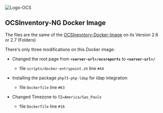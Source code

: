 ![Logo-OCS](http://cdn.ocsinventory-ng.org/common/banners/banner300px.png)

## OCSInventory-NG Docker Image

The files are the same of the [OCSInevntory-Docker-Image](https://github.com/OCSInventory-NG/OCSInventory-Docker-Image) on its Version 2.6 or 2.7 (Folders)

There's only three modifications on this Docker image:

* Changed the root page from **```<server-url>/ocsreports```** to **```<server-url>/```**
  * file ```scripts/docker-entrypoint.sh``` line ```#44```
  
* Installing the package ```php73-php-ldap``` for ldap integration
  * file ```Dockerfile``` line ```#63```

* Changed Timezone to ```TZ=America/Sao_Paulo```
  * file ```Dockerfile``` line ```#16```
  
